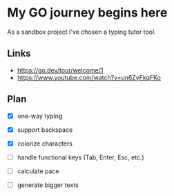 
# My GO journey begins here

As a sandbox project I've chosen a typing tutor tool.

## Links

- https://go.dev/tour/welcome/1
- https://www.youtube.com/watch?v=un6ZyFkqFKo

## Plan

- [x] one-way typing
- [x] support backspace
- [x] colorize characters
- [ ] handle functional keys (Tab, Enter, Esc, etc.)
- [ ] calculate pace
- [ ] generate bigger texts

